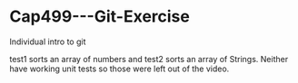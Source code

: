 # Cap499---Git-Exercise
Individual intro to git

test1 sorts an array of numbers and test2 sorts an array of Strings. Neither have working unit tests so those were left out of the video. 
